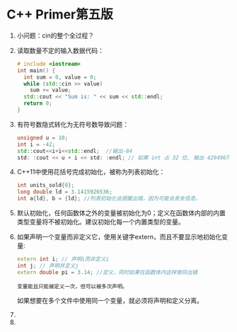 # C++ Primer第五版

1. 小问题：cin的整个全过程？

2. 读取数量不定的输入数据代码：
   
   ```c++
   # include <iostream>
   int main() {
     int sum = 0, value = 0;
     while (std::cin >> value)
       sum += value;
     std::cout << "Sum is: " << sum << std::endl;
     return 0;
   }
   ```

3. 有符号数隐式转化为无符号数导致问题：
   
   ```c++
   unsigned u = 10;
   int i = -42;
   std::cout<<i+i<<std::endl;  //输出-84
   std: :cout << u + i << std: :endl; // 如果 int 占 32 位, 输出 4294967264
   ```

4. C++11中使用花括号完成初始化，被称为列表初始化：
   
   ```c++
   int units_sold{0};
   long double ld = 3.1415926536;
   int a{ld}, b = {ld}; //列表初始化会提醒出错，因为可能会丢失信息。
   ```

5. 默认初始化，任何函数体之外的变量被初始化为0；定义在函数体内部的内置类型变量将不被初始化。建议初始化每一个内置类型的变量。

6. 如果声明一个变量而非定义它，使用关键字extern，而且不要显示地初始化变量:
   
   ```c++
   extern int i; // 声明i而非定义i
   int j; // 声明并定义j
   extern double pi = 3.14; //定义，同时如果在函数体内这样做将出错
   ```
   
   ```变量能且只能被定义一次，但可以被多次声明。```
   
   如果想要在多个文件中使用同一个变量，就必须将声明和定义分离。

7. 

8. 
